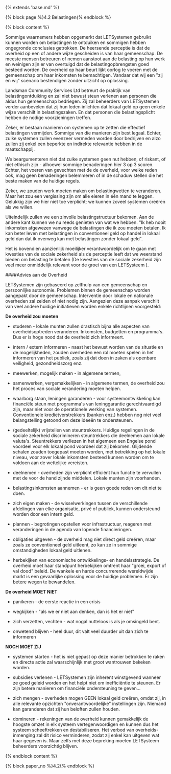 {% extends 'base.md' %}

{% block page %}4.2 Belastingen{% endblock %}

{% block content %}

Sommige waarnemers hebben opgemerkt dat LETSystemen gebruikt kunnen
worden om belastingen te ontduiken en sommigen hebben ongegronde 
conclusies getrokken. 
De heersende perceptie is dat de overheid op een of andere wijze gescheiden is 
van haar gemeenschap. De meeste mensen betreuren of nemen aanstoot aan de belasting 
op hun werk en weinigen zijn er van overtuigd dat de belastingopbrengsten goed 
besteed worden. De overheid op haar beurt lijkt oorlog te voeren met de gemeenschap 
om haar inkomsten te bemachtigen. Vandaar dat wij een "zij en wij" scenario
bestendigen zonder uitzicht op oplossing.

Landsman Community Services Ltd betreurt de praktijk van belastingontduiking
en zal niet bewust steun verlenen aan personen die aldus hun gemeenschap bedriegen.
Zij zal beheerders van LETSystemen verder aanbevelen dat zij hun leden inlichten 
dat lokaal geld op geen enkele wijze verschilt in belastingszaken. En dat personen
die belastingsplicht hebben de nodige voorzieningen treffen.

Zeker, er bestaan manieren om systemen op te zetten die effectief belastingen vermijden.
Sommige van die manieren zijn best legaal. Echter, zulke systemen zullen
evenzeer vermeden worden door bedrijven en alzo zullen zij enkel een beperkte
en indirekte relevantie hebben in de maatschappij.

We beargumenteren niet dat zulke systemen geen nut hebben, of riskant, of niet ethisch
zijn - alhoewel sommige benaderingen hier 3 op 3 scoren. Echter, het voeren van 
gevechten met de de overheid, voor welke reden ook, mag geen benaderingen belemmeren 
of in de schaduw stellen die het beste maken van de huidige regels.

Zeker, we zouden werk moeten maken om belastingwetten te veranderen. 
Maar het zou een vergissing zijn om alle eieren in één mand te leggen. 
Gelukkig zijn we hier niet toe verplicht; we kunnen zoveel systemen creëren 
als we willen.

Uiteindelijk zullen we een zinvolle belastingstructuur bekomen. Aan de 
andere kant kunnen we nu reeds genieten van wat we hebben. "Ik heb nooit inkomsten
afgewezen vanwege de belastingen die ik zou moeten betalen. Ik kan beter leven met 
belastingen in conventioneel geld op handel in lokaal geld dan dat ik overweg
kan met belastingen zonder lokaal geld".

Het is bovendien aanzienlijk moeilijker verantwoordelijk om te gaan met kwesties van
de sociale zekerheid als de perceptie leeft dat we weerstand bieden om belasting te
betalen (De kwesties van de sociale zekerheid zijn veel meer onmiddelijk relevant voor
de groei van een LETSysteem ).

####Advies aan de Overheid

LETSystemen zijn gebaseerd op zelfhulp van een gemeenschap en persoonlijke
autonomie.
Problemen binnen de gemeenschap worden aangepakt door de gemeenschap. 
Interventie door lokale en nationale overheden zal zelden of niet nodig zijn.
Aangezien deze aanpak verschilt van veel andere huidige initiatieven worden
enkele richtlijnen voorgesteld:

**De overheid zou moeten**

* studeren - lokale munten zullen drastisch bijna alle aspecten van 
overheidsoptreden veranderen. Inkomsten, budgetten en programma's. Dus
er is hoge nood dat de overheid zich informeert.

* intern / extern informeren - naast het bewust worden van de situatie
en de mogelijkheden, zouden overheden een rol moeten spelen in het informeren
van het publiek, zoals zij dat doen in zaken als openbare veiligheid,
gezondheidszorg enz.

* meewerken, mogelijk maken - in algemene termen, 

* samenwerken, vergemakkelijken - in algemene termen, de overheid zou het 
proces van sociale verandering moeten helpen.

* waarborg staan, leningen garanderen - voor systeemontwikkeling kan financiële 
steun met programma's van leninggarantie gerechtvaardigd zijn, maar niet voor 
de operationele werking van systemen. Conventionele kredietverstrekkers (banken enz.)
hebben nog niet veel belangstelling getoond om deze ideeën te ondersteunen.

* (gedeeltelijk) vrijstellen van steuntrekkers. Huidige regelingen in de 
sociale zekerheid discrimineren steuntrekkers die deelnemen aan lokale valuta's. 
Steuntrekkers verliezen in het algemeen een Engelse pond voordeel voor elk lokaal pond 
voordeel dat zij bekomen. Glijdende schalen zouden toegepast moeten 
worden, met betrekking op het lokale niveau, voor zover lokale inkomsten 
besteed kunnen worden om te voldoen aan de wettelijke vereisten.

* deelnemen - overheden zijn verplicht efficiënt hun functie te vervullen met 
de voor de hand zijnde middelen. Lokale munten zijn voorhanden.

* belastingsinkomsten aannemen - er is geen goede reden om dit niet te doen.

* zich eigen maken - de wisselwerkingen tussen de verschillende afdelingen van
elke organisatie, privé of publiek, kunnen ondersteund worden door een intern geld.

* plannen - begrotingen opstellen voor infrastructuur, reageren met veranderingen in 
de agenda van lopende financieringen.

* obligaties uitgeven - de overheid mag niet direct geld creëren, maar zoals
ze conventioneel geld uitleent, zo kan ze in sommige omstandigheden lokaal geld uitlenen.

* herbekijken van economische ontwikkelings- en handelsstrategie. De overheid moet
haar standpunt herbekijken omtrent haar "groei, export of val dood" beleid. 
De wankele en harde concurrerende wereldwijde markt is een gevaarlijke oplossing
voor de huidige problemen. Er zijn betere wegen te bewandelen.

**De overheid MOET NIET**      

* panikeren - de eerste reactie in een crisis

* wegkijken - "als we er niet aan denken, dan is het er niet"

* zich verzetten, vechten - wat nogal nutteloos is als je omsingeld bent.

* onwetend blijven - heel duur, dit valt veel duurder uit dan zich te informeren

**NOCH MOET ZIJ**   

* systemen starten - het is niet gepast op deze manier betrokken te raken en directe 
actie zal waarschijnlijk met groot wantrouwen bekeken worden.

* subsidies verlenen - LETSystemen zijn inherent winstgevend wanneer ze goed geleid 
worden en het helpt niet om inefficiëntie te steunen. Er zijn betere manieren om 
financiële ondersteuning te geven...

* zich mengen - overheden mogen GEEN lokaal geld creëren, omdat zij, in alle 
relevante opzichten "onverantwoordelijke" instellingen zijn. Niemand kan garanderen dat 
zij hun beloften zullen houden.

* domineren - rekeningen van de overheid kunnen gemakkelijk de hoogste omzet in
elk systeem vertegenwoordigen en kunnen dus het systeem scheeftrekken en destabiliseren.
Het verbod van overheids-inmenging zal dit risico verminderen, zodat zij enkel kan 
uitgeven wat haar gegeven is. Maar zelfs met deze bepreking moeten LETSysteem beheerders
voorzichtig blijven.

{% endblock content %}

{% block paper_no %}4.2{% endblock %}

